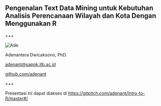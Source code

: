 ## Pengenalan Text Data Mining untuk Kebutuhan Analisis Perencanaan Wilayah dan Kota Dengan Menggunakan R

+++

![Ade](assets/img/me_selfie_small.jpg)

Adenantera Dwicaksono, PhD.

adenant@sappk.itb.ac.id

[github.com/adenant](https://github.com/adenant)

+++

Presentasi ini dapat diakses di https://gitpitch.com/adenant/Intro-to-R/master#/
